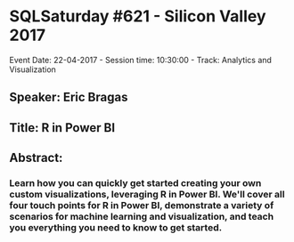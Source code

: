 # SQLSaturday #621 - Silicon Valley 2017
Event Date: 22-04-2017 - Session time: 10:30:00 - Track: Analytics and Visualization
## Speaker: Eric Bragas
## Title: R in Power BI
## Abstract:
### Learn how you can quickly get started creating your own custom visualizations, leveraging R in Power BI. We'll cover all four touch points for R in Power BI, demonstrate a variety of scenarios for machine learning and visualization, and teach you everything you need to know to get started.
